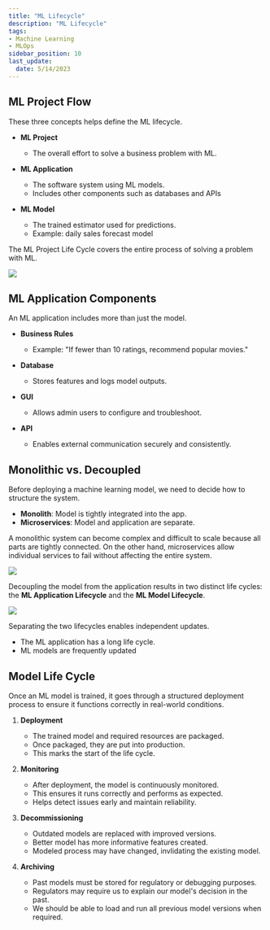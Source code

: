 ```yaml
---
title: "ML Lifecycle"
description: "ML Lifecycle"
tags: 
- Machine Learning
- MLOps
sidebar_position: 10
last_update:
  date: 5/14/2023
---
```



## ML Project Flow

These three concepts helps define the ML lifecycle.

- **ML Project**
  - The overall effort to solve a business problem with ML.

- **ML Application**
  - The software system using ML models.
  - Includes other components such as databases and APIs

- **ML Model**
  - The trained estimator used for predictions.
  - Example: daily sales forecast model

The ML Project Life Cycle covers the entire process of solving a problem with ML.

<div class="img-center"> 

![](/img/docs/all-things-data-Page-23.png)

</div>

## ML Application Components

An ML application includes more than just the model.

- **Business Rules**
  - Example: "If fewer than 10 ratings, recommend popular movies."

- **Database**
  - Stores features and logs model outputs.

- **GUI**
  - Allows admin users to configure and troubleshoot.

- **API**
  - Enables external communication securely and consistently.

## Monolithic vs. Decoupled

Before deploying a machine learning model, we need to decide how to structure the system. 

- **Monolith**: Model is tightly integrated into the app.
- **Microservices**: Model and application are separate.

A monolithic system can become complex and difficult to scale because all parts are tightly connected. On the other hand, microservices allow individual services to fail without affecting the entire system.

<div class='img-center'>

![](/img/docs/udacity-suse-2-monoliths-micro.png)

</div>

Decoupling the model from the application results in two distinct life cycles:  the **ML Application Lifecycle** and the **ML Model Lifecycle**.

<div class="img-center"> 

![](/img/docs/Screenshot-2025-03-20-050332.png)

</div>

Separating the two lifecycles enables independent updates.

- The ML application has a long life cycle.
- ML models are frequently updated

## Model Life Cycle

Once an ML model is trained, it goes through a structured deployment process to ensure it functions correctly in real-world conditions.

1. **Deployment**
    - The trained model and required resources are packaged.
    - Once packaged, they are put into production.
    - This marks the start of the life cycle.

2. **Monitoring**
    - After deployment, the model is continuously monitored.
    - This ensures it runs correctly and performs as expected.
    - Helps detect issues early and maintain reliability.

3. **Decommissioning**
    - Outdated models are replaced with improved versions.
    - Better model has more informative features created.
    - Modeled process may have changed, invlidating the existing model. 

4. **Archiving**
    - Past models must be stored for regulatory or debugging purposes.
    - Regulators may require us to explain our model's decision in the past.
    - We should be able to load and run all previous model versions when required.
